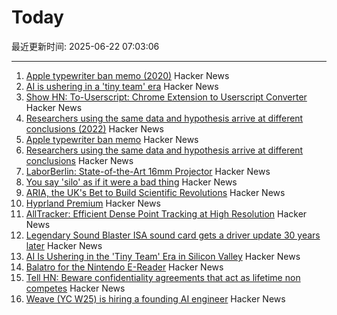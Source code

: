# Today

最近更新时间: 2025-06-22 07:03:06

--- 
1. [Apple typewriter ban memo (2020)](http://writingball.blogspot.com/2020/02/the-infamous-apple-typewriter-memo-is.html) Hacker News
2. [AI is ushering in a 'tiny team' era](https://www.bloomberg.com/news/articles/2025-06-20/ai-is-ushering-in-the-tiny-team-era-in-silicon-valley) Hacker News
3. [Show HN: To-Userscript: Chrome Extension to Userscript Converter](https://github.com/Explosion-Scratch/to-userscript) Hacker News
4. [Researchers using the same data and hypothesis arrive at different conclusions (2022)](https://www.pnas.org/doi/10.1073/pnas.2203150119) Hacker News
5. [Apple typewriter ban memo](http://writingball.blogspot.com/2020/02/the-infamous-apple-typewriter-memo-is.html) Hacker News
6. [Researchers using the same data and hypothesis arrive at different conclusions](https://www.pnas.org/doi/10.1073/pnas.2203150119) Hacker News
7. [LaborBerlin: State-of-the-Art 16mm Projector](https://www.filmlabs.org/wiki/en/meetings_projects/spectral/laborberlin16mmprojector/start) Hacker News
8. [You say 'silo' as if it were a bad thing](https://hollisrobbinsanecdotal.substack.com/p/you-say-silo-as-if-it-were-a-bad) Hacker News
9. [ARIA, the UK's Bet to Build Scientific Revolutions](https://www.asimov.press/p/aria) Hacker News
10. [Hyprland Premium](https://account.hypr.land/pricing) Hacker News
11. [AllTracker: Efficient Dense Point Tracking at High Resolution](https://alltracker.github.io/) Hacker News
12. [Legendary Sound Blaster ISA sound card gets a driver update 30 years later](https://www.tomshardware.com/pc-components/sound-cards/legendary-sound-blaster-isa-sound-card-gets-a-driver-update-30-years-later-patch-squashes-first-bug-report-after-25-years) Hacker News
13. [AI Is Ushering in the 'Tiny Team' Era in Silicon Valley](https://www.bloomberg.com/news/articles/2025-06-20/ai-is-ushering-in-the-tiny-team-era-in-silicon-valley) Hacker News
14. [Balatro for the Nintendo E-Reader](https://mattgreer.dev/blog/balatro-for-the-nintendo-ereader/) Hacker News
15. [Tell HN: Beware confidentiality agreements that act as lifetime non competes](https://news.ycombinator.com/item?id=44338562) Hacker News
16. [Weave (YC W25) is hiring a founding AI engineer](https://www.ycombinator.com/companies/weave-3/jobs/SqFnIFE-founding-ai-engineer) Hacker News
